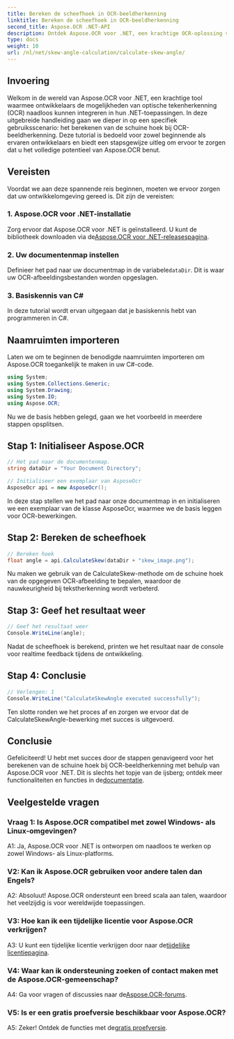 ```yaml
---
title: Bereken de scheefhoek in OCR-beeldherkenning
linktitle: Bereken de scheefhoek in OCR-beeldherkenning
second_title: Aspose.OCR .NET-API
description: Ontdek Aspose.OCR voor .NET, een krachtige OCR-oplossing voor nauwkeurige tekstherkenning in uw C#-applicaties.
type: docs
weight: 10
url: /nl/net/skew-angle-calculation/calculate-skew-angle/
---
```

## Invoering

Welkom in de wereld van Aspose.OCR voor .NET, een krachtige tool waarmee ontwikkelaars de mogelijkheden van optische tekenherkenning (OCR) naadloos kunnen integreren in hun .NET-toepassingen. In deze uitgebreide handleiding gaan we dieper in op een specifiek gebruiksscenario: het berekenen van de schuine hoek bij OCR-beeldherkenning. Deze tutorial is bedoeld voor zowel beginnende als ervaren ontwikkelaars en biedt een stapsgewijze uitleg om ervoor te zorgen dat u het volledige potentieel van Aspose.OCR benut.

## Vereisten

Voordat we aan deze spannende reis beginnen, moeten we ervoor zorgen dat uw ontwikkelomgeving gereed is. Dit zijn de vereisten:

### 1. Aspose.OCR voor .NET-installatie

 Zorg ervoor dat Aspose.OCR voor .NET is geïnstalleerd. U kunt de bibliotheek downloaden via de[Aspose.OCR voor .NET-releasespagina](https://releases.aspose.com/ocr/net/).

### 2. Uw documentenmap instellen

Definieer het pad naar uw documentmap in de variabele`dataDir`. Dit is waar uw OCR-afbeeldingsbestanden worden opgeslagen.

### 3. Basiskennis van C#

In deze tutorial wordt ervan uitgegaan dat je basiskennis hebt van programmeren in C#.

## Naamruimten importeren

Laten we om te beginnen de benodigde naamruimten importeren om Aspose.OCR toegankelijk te maken in uw C#-code.

```csharp
using System;
using System.Collections.Generic;
using System.Drawing;
using System.IO;
using Aspose.OCR;
```

Nu we de basis hebben gelegd, gaan we het voorbeeld in meerdere stappen opsplitsen.

## Stap 1: Initialiseer Aspose.OCR

```csharp
// Het pad naar de documentenmap.
string dataDir = "Your Document Directory";

// Initialiseer een exemplaar van AsposeOcr
AsposeOcr api = new AsposeOcr();
```

In deze stap stellen we het pad naar onze documentmap in en initialiseren we een exemplaar van de klasse AsposeOcr, waarmee we de basis leggen voor OCR-bewerkingen.

## Stap 2: Bereken de scheefhoek

```csharp
// Bereken hoek
float angle = api.CalculateSkew(dataDir + "skew_image.png");
```

Nu maken we gebruik van de CalculateSkew-methode om de schuine hoek van de opgegeven OCR-afbeelding te bepalen, waardoor de nauwkeurigheid bij tekstherkenning wordt verbeterd.

## Stap 3: Geef het resultaat weer

```csharp
// Geef het resultaat weer
Console.WriteLine(angle);
```

Nadat de scheefhoek is berekend, printen we het resultaat naar de console voor realtime feedback tijdens de ontwikkeling.

## Stap 4: Conclusie

```csharp
// Verlengen: 1
Console.WriteLine("CalculateSkewAngle executed successfully");
```

Ten slotte ronden we het proces af en zorgen we ervoor dat de CalculateSkewAngle-bewerking met succes is uitgevoerd.

## Conclusie

 Gefeliciteerd! U hebt met succes door de stappen genavigeerd voor het berekenen van de schuine hoek bij OCR-beeldherkenning met behulp van Aspose.OCR voor .NET. Dit is slechts het topje van de ijsberg; ontdek meer functionaliteiten en functies in de[documentatie](https://reference.aspose.com/ocr/net/).

## Veelgestelde vragen

### Vraag 1: Is Aspose.OCR compatibel met zowel Windows- als Linux-omgevingen?

A1: Ja, Aspose.OCR voor .NET is ontworpen om naadloos te werken op zowel Windows- als Linux-platforms.

### V2: Kan ik Aspose.OCR gebruiken voor andere talen dan Engels?

A2: Absoluut! Aspose.OCR ondersteunt een breed scala aan talen, waardoor het veelzijdig is voor wereldwijde toepassingen.

### V3: Hoe kan ik een tijdelijke licentie voor Aspose.OCR verkrijgen?

 A3: U kunt een tijdelijke licentie verkrijgen door naar de[tijdelijke licentiepagina](https://purchase.aspose.com/temporary-license/).

### V4: Waar kan ik ondersteuning zoeken of contact maken met de Aspose.OCR-gemeenschap?

 A4: Ga voor vragen of discussies naar de[Aspose.OCR-forums](https://forum.aspose.com/c/ocr/16).

### V5: Is er een gratis proefversie beschikbaar voor Aspose.OCR?

A5: Zeker! Ontdek de functies met de[gratis proefversie](https://releases.aspose.com/).